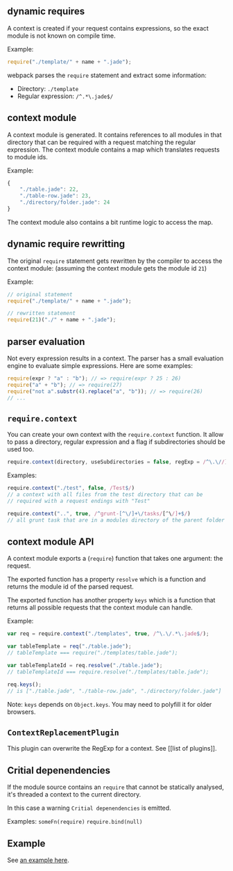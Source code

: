 ## dynamic requires

A context is created if your request contains expressions, so the exact module is not known on compile time.

Example:

``` javascript
require("./template/" + name + ".jade");
```

webpack parses the `require` statement and extract some information:

* Directory: `./template`
* Regular expression: `/^.*\.jade$/`

## context module

A context module is generated. It contains references to all modules in that directory that can be required with a request matching the regular expression. The context module contains a map which translates requests to module ids.

Example:

``` javascript
{
	"./table.jade": 22,
	"./table-row.jade": 23,
	"./directory/folder.jade": 24
}
```

The context module also contains a bit runtime logic to access the map.

## dynamic require rewritting

The original `require` statement gets rewritten by the compiler to access the context module: (assuming the context module gets the module id `21`)

Example:

``` javascript
// original statement
require("./template/" + name + ".jade");

// rewritten statement
require(21)("./" + name + ".jade");
```

## parser evaluation

Not every expression results in a context. The parser has a small evaluation engine to evaluate simple expressions. Here are some examples:

``` javascript
require(expr ? "a" : "b"); // => require(expr ? 25 : 26)
require("a" + "b"); // => require(27)
require("not a".substr(4).replace("a", "b")); // => require(26)
// ...
```

## `require.context`

You can create your own context with the `require.context` function. It allow to pass a directory, regular expression and a flag if subdirectories should be used too.

``` javascript
require.context(directory, useSubdirectories = false, regExp = /^\.\//)
```

Examples:

``` javascript
require.context("./test", false, /Test$/)
// a context with all files from the test directory that can be
// required with a request endings with "Test"

require.context("..", true, /^grunt-[^\/]+\/tasks/[^\/]+$/)
// all grunt task that are in a modules directory of the parent folder
```

## context module API

A context module exports a (`require`) function that takes one argument: the request.

The exported function has a property `resolve` which is a function and returns the module id of the parsed request.

The exported function has another property `keys` which is a function that returns all possible requests that the context module can handle.

Example:

``` javascript
var req = require.context("./templates", true, /^\.\/.*\.jade$/);

var tableTemplate = req("./table.jade");
// tableTemplate === require("./templates/table.jade");

var tableTemplateId = req.resolve("./table.jade");
// tableTemplateId === require.resolve("./templates/table.jade");

req.keys();
// is ["./table.jade", "./table-row.jade", "./directory/folder.jade"]
```

Note: `keys` depends on `Object.keys`. You may need to polyfill it for older browsers.

## `ContextReplacementPlugin`

This plugin can overwrite the RegExp for a context. See [[list of plugins]].

## Critial depenendencies

If the module source contains an `require` that cannot be statically analysed, it's threaded a context to the current directory.

In this case a warning `Critial depenendencies` is emitted.

Examples: `someFn(require)` `require.bind(null)`

## Example

See [an example here](https://github.com/webpack/webpack/tree/master/examples/require.context#examplejs).